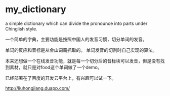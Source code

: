 my_dictionary
=============

a simple dictionary which can divide the pronounce into parts under Chinglish style.

一个简单的字典，主要功能是按照中国人的发音习惯，切分单词的发音。

单词的反应和音标是从金山词霸抓取的。
单词发音的切割时自己实现的算法。

本来还想做一个在线发音功能，就是每一个切分后的音标块可以发音，但是没有找到素材，就只是对food这个单词做了一个demo。

已经部署在了百度的开发云平台上，有兴趣可以试一下。

http://liuhongjiang.duapp.com/

